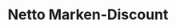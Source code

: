 ---
title: "Netto Marken-Discount"
url: /salzgitter/netto-marken-discount-neissestrasse/
shop: Supermarkt
---